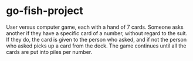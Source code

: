 # go-fish-project
User versus computer game, each with a hand of 7 cards. Someone asks another if they have a specific card of a number, without regard to the suit. If they do, the card is given to the person who asked, and if not the person who asked picks up a card from the deck. The game continues until all the cards are put into piles per number.
